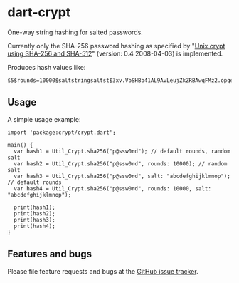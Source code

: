 # dart-crypt

One-way string hashing for salted passwords.

Currently only the SHA-256 password hashing as specified by "[Unix
crypt using SHA-256 and SHA-512][crypt-sha2]" (version: 0.4
2008-04-03) is implemented.

[crypt-sha2]: http://www.akkadia.org/drepper/SHA-crypt.txt

Produces hash values like:

    $5$rounds=10000$saltstringsaltst$3xv.VbSHBb41AL9AvLeujZkZRBAwqFMz2.opqey6IcA

## Usage

A simple usage example:

    import 'package:crypt/crypt.dart';

    main() {
      var hash1 = Util_Crypt.sha256("p@ssw0rd"); // default rounds, random salt
      var hash2 = Util_Crypt.sha256("p@ssw0rd", rounds: 10000); // random salt
      var hash3 = Util_Crypt.sha256("p@ssw0rd", salt: "abcdefghijklmnop"); // default rounds
      var hash4 = Util_Crypt.sha256("p@ssw0rd", rounds: 10000, salt: "abcdefghijklmnop");

      print(hash1);
      print(hash2);
      print(hash3);
      print(hash4);
    }

## Features and bugs

Please file feature requests and bugs at the [GitHub issue tracker][tracker].

[tracker]: https://github.com/hoylen/dart-crypt/issues
